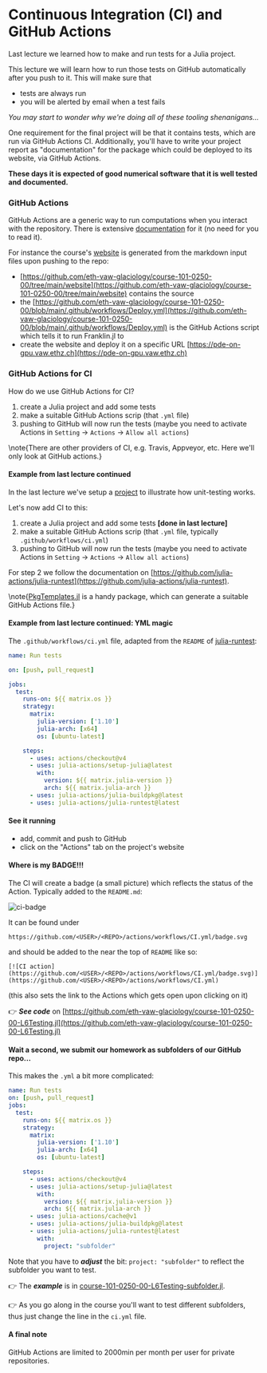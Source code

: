 <!--This file was generated, do not modify it.-->
# Continuous Integration (CI) and GitHub Actions

Last lecture we learned how to make and run tests for a Julia project.

This lecture we will learn how to run those tests on GitHub automatically after you push to it. This will make sure that
- tests are always run
- you will be alerted by email when a test fails

*You may start to wonder why we're doing all of these tooling shenanigans...*

One requirement for the final project will be that it contains tests, which are run via GitHub Actions CI.  Additionally, you'll have to write your project report as "documentation" for the package which could be deployed to its website, via GitHub Actions.

**These days it is expected of good numerical software that it is well tested and documented.**

### GitHub Actions

GitHub Actions are a generic way to run computations when you interact with the repository. There is extensive [documentation](https://docs.github.com/en/actions) for it (no need for you to read it).

For instance the course's [website](https://pde-on-gpu.vaw.ethz.ch) is generated from the markdown input files upon pushing to the repo:
- [https://github.com/eth-vaw-glaciology/course-101-0250-00/tree/main/website](https://github.com/eth-vaw-glaciology/course-101-0250-00/tree/main/website) contains the source
- the [https://github.com/eth-vaw-glaciology/course-101-0250-00/blob/main/.github/workflows/Deploy.yml](https://github.com/eth-vaw-glaciology/course-101-0250-00/blob/main/.github/workflows/Deploy.yml) is the GitHub Actions script which tells it to run Franklin.jl to
- create the website and deploy it on a specific URL [https://pde-on-gpu.vaw.ethz.ch](https://pde-on-gpu.vaw.ethz.ch)

### GitHub Actions for CI

How do we use GitHub Actions for CI?

1. create a Julia project and add some tests
2. make a suitable GitHub Actions scrip (that `.yml` file)
3. pushing to GitHub will now run the tests (maybe you need to activate Actions in `Setting` -> `Actions` -> `Allow all actions`)

\note{There are other providers of CI, e.g. Travis, Appveyor, etc. Here we'll only look at GitHub actions.}

#### Example from last lecture continued

In the last lecture we've setup a [project](https://github.com/eth-vaw-glaciology/course-101-0250-00-L6Testing.jl) to illustrate how unit-testing works.

Let's now add CI to this:

1. create a Julia project and add some tests **[done in last lecture]**
2. make a suitable GitHub Actions scrip (that `.yml` file, typically `.github/workflows/ci.yml`)
3. pushing to GitHub will now run the tests (maybe you need to activate Actions in `Setting` -> `Actions` -> `Allow all actions`)

For step 2 we follow the documentation on [https://github.com/julia-actions/julia-runtest](https://github.com/julia-actions/julia-runtest).

\note{[PkgTemplates.jl](https://github.com/invenia/PkgTemplates.jl) is a handy package, which can generate a suitable GitHub Actions file.}

#### Example from last lecture continued: YML magic

The `.github/workflows/ci.yml` file, adapted from the `README` of [julia-runtest](https://github.com/julia-actions/julia-runtest):
```yml
name: Run tests

on: [push, pull_request]

jobs:
  test:
    runs-on: ${{ matrix.os }}
    strategy:
      matrix:
        julia-version: ['1.10']
        julia-arch: [x64]
        os: [ubuntu-latest]

    steps:
      - uses: actions/checkout@v4
      - uses: julia-actions/setup-julia@latest
        with:
          version: ${{ matrix.julia-version }}
          arch: ${{ matrix.julia-arch }}
      - uses: julia-actions/julia-buildpkg@latest
      - uses: julia-actions/julia-runtest@latest
```

#### See it running

- add, commit and push to GitHub
- click on the "Actions" tab on the project's website

#### Where is my BADGE!!!

The CI will create a badge (a small picture) which reflects the status of the Action. Typically added to the `README.md`:

![ci-badge](../assets/literate_figures/l7_ci-badge.png)

It can be found under
```
https://github.com/<USER>/<REPO>/actions/workflows/CI.yml/badge.svg
```
and should be added to the near the top of `README` like so:
```
[![CI action](https://github.com/<USER>/<REPO>/actions/workflows/CI.yml/badge.svg)](https://github.com/<USER>/<REPO>/actions/workflows/CI.yml)
```
(this also sets the link to the Actions which gets open upon clicking on it)

👉 _**See code**_ on [https://github.com/eth-vaw-glaciology/course-101-0250-00-L6Testing.jl](https://github.com/eth-vaw-glaciology/course-101-0250-00-L6Testing.jl)

#### Wait a second, we submit our homework as subfolders of our GitHub repo...

This makes the `.yml` a bit more complicated:
```yml
name: Run tests
on: [push, pull_request]
jobs:
  test:
    runs-on: ${{ matrix.os }}
    strategy:
      matrix:
        julia-version: ['1.10']
        julia-arch: [x64]
        os: [ubuntu-latest]

    steps:
      - uses: actions/checkout@v4
      - uses: julia-actions/setup-julia@latest
        with:
          version: ${{ matrix.julia-version }}
          arch: ${{ matrix.julia-arch }}
      - uses: julia-actions/cache@v1
      - uses: julia-actions/julia-buildpkg@latest
      - uses: julia-actions/julia-runtest@latest
        with:
          project: "subfolder"
```
Note that you have to _**adjust**_ the bit: `project: "subfolder"` to reflect the subfolder you want to test.

👉 The _**example**_ is in [course-101-0250-00-L6Testing-subfolder.jl](https://github.com/eth-vaw-glaciology/course-101-0250-00-L6Testing-subfolder.jl).

👉 As you go along in the course you'll want to test different subfolders, thus just change the line in the `ci.yml` file.

#### A final note

GitHub Actions are limited to 2000min per month per user for private repositories.

